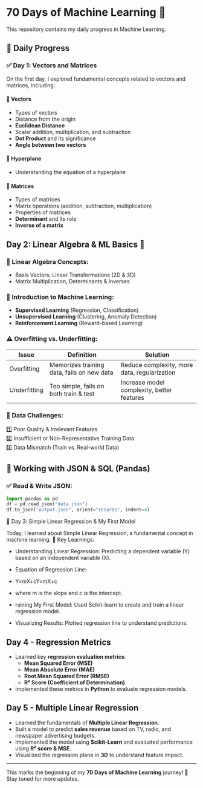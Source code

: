 # 70 Days of Machine Learning 🚀  
This repository contains my daily progress in Machine Learning.  

## 📅 Daily Progress  

### ✅ Day 1: Vectors and Matrices  
On the first day, I explored fundamental concepts related to vectors and matrices, including:  

#### 🔹 **Vectors**  
- Types of vectors  
- Distance from the origin  
- **Euclidean Distance**  
- Scalar addition, multiplication, and subtraction  
- **Dot Product** and its significance  
- **Angle between two vectors**  

#### 🔹 **Hyperplane**  
- Understanding the equation of a hyperplane  

#### 🔹 **Matrices**  
- Types of matrices  
- Matrix operations (addition, subtraction, multiplication)  
- Properties of matrices  
- **Determinant** and its role  
- **Inverse of a matrix**


## Day 2: Linear Algebra & ML Basics 🚀  

### 🔢 Linear Algebra Concepts:  
- Basis Vectors, Linear Transformations (2D & 3D)  
- Matrix Multiplication, Determinants & Inverses  

### 🤖 Introduction to Machine Learning:  
- **Supervised Learning** (Regression, Classification)  
- **Unsupervised Learning** (Clustering, Anomaly Detection)  
- **Reinforcement Learning** (Reward-based Learning)  

### ⚠️ Overfitting vs. Underfitting:  
| Issue         | Definition | Solution |
|--------------|-----------|----------|
| Overfitting  | Memorizes training data, fails on new data | Reduce complexity, more data, regularization |
| Underfitting | Too simple, fails on both train & test | Increase model complexity, better features |

### 🔄 Data Challenges:  
1️⃣ Poor Quality & Irrelevant Features  
2️⃣ Insufficient or Non-Representative Training Data  
3️⃣ Data Mismatch (Train vs. Real-world Data)  

## 📂 Working with JSON & SQL (Pandas)  

### ✅ Read & Write JSON:  
```python
import pandas as pd  
df = pd.read_json("data.json")  
df.to_json("output.json", orient="records", indent=4)
```
📅 Day 3: Simple Linear Regression & My First Model

Today, I learned about Simple Linear Regression, a fundamental concept in machine learning.
📌 Key Learnings:

-  Understanding Linear Regression: Predicting a dependent variable (Y) based on an independent variable (X).

-   Equation of Regression Line:
  -    Y=mX+cY=mX+c
 -   where m is the slope and c is the intercept.

-   raining My First Model: Used Scikit-learn to create and train a linear regression model.

-   Visualizing Results: Plotted regression line to understand predictions.
## Day 4 - Regression Metrics  

- Learned key **regression evaluation metrics**:  
  - **Mean Squared Error (MSE)**  
  - **Mean Absolute Error (MAE)**  
  - **Root Mean Squared Error (RMSE)**  
  - **R² Score (Coefficient of Determination)**  
- Implemented these metrics in **Python** to evaluate regression models.  

## Day 5 - Multiple Linear Regression  

- Learned the fundamentals of **Multiple Linear Regression**.  
- Built a model to predict **sales revenue** based on TV, radio, and newspaper advertising budgets.  
- Implemented the model using **Scikit-Learn** and evaluated performance using **R² score & MSE**.  
- Visualized the regression plane in **3D** to understand feature impact.
---

This marks the beginning of my **70 Days of Machine Learning** journey! 🚀 Stay tuned for more updates.  
